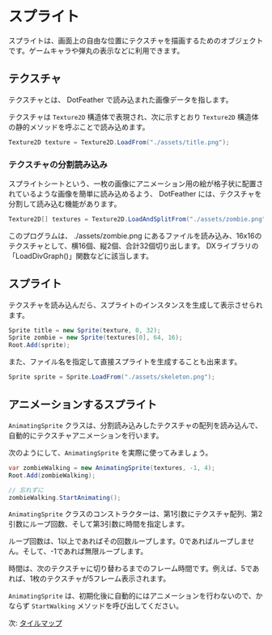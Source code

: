 # スプライト

スプライトは、画面上の自由な位置にテクスチャを描画するためのオブジェクトです。ゲームキャラや弾丸の表示などに利用できます。

## テクスチャ

テクスチャとは、 DotFeather で読み込まれた画像データを指します。

テクスチャは `Texture2D` 構造体で表現され、次に示すとおり `Texture2D` 構造体の静的メソッドを呼ぶことで読み込めます。

```cs
Texture2D texture = Texture2D.LoadFrom("./assets/title.png");
```

### テクスチャの分割読み込み

スプライトシートという、一枚の画像にアニメーション用の絵が格子状に配置されているような画像を簡単に読み込めるよう、 DotFeather には、テクスチャを分割して読み込む機能があります。

```cs
Texture2D[] textures = Texture2D.LoadAndSplitFrom("./assets/zombie.png", 16, 2, new Size(16, 16));
```

このプログラムは、 ./assets/zombie.png にあるファイルを読み込み、16x16のテクスチャとして、横16個、縦2個、合計32個切り出します。 DXライブラリの「LoadDivGraph()」関数などに該当します。

## スプライト

テクスチャを読み込んだら、スプライトのインスタンスを生成して表示させられます。

```cs
Sprite title = new Sprite(texture, 0, 32);
Sprite zombie = new Sprite(textures[0], 64, 16);
Root.Add(sprite);
```

また、ファイル名を指定して直接スプライトを生成することも出来ます。

```cs
Sprite sprite = Sprite.LoadFrom("./assets/skeleton.png");
```

## アニメーションするスプライト

`AnimatingSprite` クラスは、分割読み込みしたテクスチャの配列を読み込んで、自動的にテクスチャアニメーションを行います。

次のようにして、`AnimatingSprite` を実際に使ってみましょう。

```cs
var zombieWalking = new AnimatingSprite(textures, -1, 4);
Root.Add(zombieWalking);

// 忘れずに
zombieWalking.StartAnimating();
```

`AnimatingSprite` クラスのコンストラクターは、第1引数にテクスチャ配列、第2引数にループ回数、そして第3引数に時間を指定します。

ループ回数は、1以上であればその回数ループします。0であればループしません。そして、-1であれば無限ループします。

時間は、次のテクスチャに切り替わるまでのフレーム時間です。例えば、5であれば、1枚のテクスチャが5フレーム表示されます。

`AnimatingSprite` は、初期化後に自動的にはアニメーションを行わないので、かならず `StartWalking` メソッドを呼び出してください。

次: [タイルマップ](tilemap.md)
